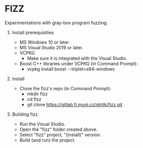 FIZZ
====

Experimentations with gray-box program fuzzing.

1. Install prerequisities
    - MS Windows 10 or later.
    - MS Visual Studio 2019 or later.
    - VCPKG
        - Make sure it is integrated with the Visual Studio.
    - Boost C++ libraries under VCPKG (in Command Prompt):
        - vcpkg install boost --triplet=x64-windows

2. Install
    - Clone the fizz's repo (in Command Prompt):
        - mkdir fizz
        - cd fizz
        - git clone https://gitlab.fi.muni.cz/qtrtik/fizz.git .

3. Building fizz
    - Run the Visual Studio.
    - Open the "fizz" folder created above.
    - Select "fizz" project, "(install)" version.
    - Build (and run) the project.
